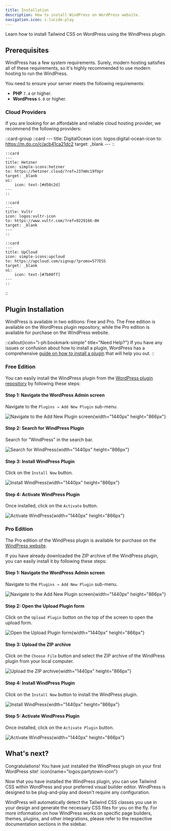 ```yaml
---
title: Installation
description: How to install WindPress on WordPress website.
navigation.icon: i-lucide-play
---
```


Learn how to install Tailwind CSS on WordPress using the WindPress plugin.

## Prerequisites

WindPress has a few system requirements. Surely, modern hosting satisfies all of these requirements, so it's highly recommended to use modern hosting to run the WindPress.

You need to ensure your server meets the following requirements:

- **PHP** `7.4` or higher.
- **WordPress** `6.0` or higher.

### Cloud Providers

If you are looking for an affordable and reliable cloud hosting provider, we recommend the following providers:

::card-group
    ::card
    ---
    title: DigitalOcean
    icon: logos:digital-ocean-icon
    to: https://m.do.co/c/acb41ca21dc2
    target: _blank
    ---
    ::

    ::card
    ---
    title: Hetzner
    icon: simple-icons:hetzner
    to: https://hetzner.cloud/?ref=J37mHc19fUpr
    target: _blank
    ui:
        icon: text-[#d50c2d]
    ---
    ::

    ::card
    ---
    title: Vultr
    icon: logos:vultr-icon
    to: https://www.vultr.com/?ref=9229166-8H
    target: _blank
    ---
    ::

    ::card
    ---
    title: UpCloud
    icon: simple-icons:upcloud
    to: https://upcloud.com/signup/?promo=577ESS
    target: _blank
    ui:
        icon: text-[#7b00ff]
    ---
    ::
::

## Plugin Installation

WindPress is available in two editions: Free and Pro. The Free edition is available on the WordPress plugin repository, while the Pro edition is available for purchase on the WindPress website.

::callout{icon="i-ph:bookmark-simple" title="Need Help?"}
If you have any issues or confusion about how to install a plugin, WordPress has a comprehensive [guide on how to install a plugin](https://wordpress.org/support/article/managing-plugins/#upload-via-wordpress-admin) that will help you out.
::

### Free Edition

You can easily install the WindPress plugin from the [WordPress plugin repository](https://wordpress.org/plugins/windpress/) by following these steps:

#### Step 1: Navigate the WordPress Admin screen

Navigate to the `Plugins → Add New Plugin` sub-menu.

![Navigate to the Add New Plugin screen](/assets/docs/getting-started/installation/screenshot-1.webp){width="1440px" height="866px"}

#### Step 2: Search for WindPress Plugin

Search for "WindPress" in the search bar.

![Search for WindPress](/assets/docs/getting-started/installation/screenshot-2.webp){width="1440px" height="866px"}

#### Step 3: Install WindPress Plugin

Click on the `Install Now` button.

![Install WindPress](/assets/docs/getting-started/installation/screenshot-3.webp){width="1440px" height="866px"}

#### Step 4: Activate WindPress Plugin

Once installed, click on the `Activate` button.

![Activate WindPress](/assets/docs/getting-started/installation/screenshot-4.webp){width="1440px" height="866px"}

### Pro Edition

The Pro edition of the WindPress plugin is available for purchase on the [WindPress website](/#pricing).

If you have already downloaded the ZIP archive of the WindPress plugin, you can easily install it by following these steps:

#### Step 1: Navigate the WordPress Admin screen

Navigate to the `Plugins → Add New Plugin` sub-menu.

![Navigate to the Add New Plugin screen](/assets/docs/getting-started/installation/screenshot-1.webp){width="1440px" height="866px"}

#### Step 2: Open the Upload Plugin form

Click on the `Upload Plugin` button on the top of the screen to open the upload form.

![Open the Upload Plugin form](/assets/docs/getting-started/installation/screenshot-5.webp){width="1440px" height="866px"}

#### Step 3: Upload the ZIP archive

Click on the `Choose File` button and select the ZIP archive of the WindPress plugin from your local computer.

![Upload the ZIP archive](/assets/docs/getting-started/installation/screenshot-6.webp){width="1440px" height="866px"}

#### Step 4: Install WindPress Plugin

Click on the `Install Now` button to install the WindPress plugin.

![Install WindPress](/assets/docs/getting-started/installation/screenshot-7.webp){width="1440px" height="866px"}

#### Step 5: Activate WindPress Plugin

Once installed, click on the `Activate Plugin` button.

![Activate WindPress](/assets/docs/getting-started/installation/screenshot-8.webp){width="1440px" height="866px"}

## What's next?

Congratulations! You have just installed the WindPress plugin on your first WordPress site! :icon{name="logos:partytown-icon"}

Now that you have installed the WindPress plugin, you can use Tailwind CSS within WordPress and your preferred visual builder editor.
WindPress is designed to be plug-and-play and doesn't require any configuration.

WindPress will automatically detect the Tailwind CSS classes you use in your design and generate the necessary CSS files for you on the fly. For more information on how WindPress works on specific page builders, themes, plugins, and other integrations, please refer to the respective documentation sections in the sidebar.